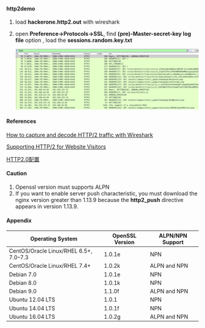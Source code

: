 #### http2demo

1. load **hackerone.http2.out** with wireshark

2. open **Preference->Protocols->SSL**, find **(pre)-Master-secret-key log file** option , load the **sessions.random.key.txt**

   ![image-20190210211349249](../http2demo/images/http2demo.png)

#### References

[How to capture and decode HTTP/2 traffic with Wireshark](https://vanwilgenburg.wordpress.com/2015/11/22/how-to-capture-and-decode-http2-traffic-with-wireshark/)

[Supporting HTTP/2 for Website Visitors](https://www.nginx.com/blog/supporting-http2-google-chrome-users/)

[HTTP2.0配置](https://eggggger.xyz/2016/10/16/HTTP2/)

#### Caution

1. Openssl version must supports ALPN
2. If you want to enable server push characteristic, you must download the nginx version greater than 1.13.9 because the **http2_push** directive appears in version 1.13.9.

#### Appendix

| Operating System                       | OpenSSL Version | ALPN/NPN Support |
| -------------------------------------- | --------------- | ---------------- |
| CentOS/Oracle Linux/RHEL 6.5+, 7.0–7.3 | 1.0.1e          | NPN              |
| CentOS/Oracle Linux/RHEL 7.4+          | 1.0.2k          | ALPN and NPN     |
| Debian 7.0                             | 1.0.1e          | NPN              |
| Debian 8.0                             | 1.0.1k          | NPN              |
| Debian 9.0                             | 1.1.0f          | ALPN and NPN     |
| Ubuntu 12.04 LTS                       | 1.0.1           | NPN              |
| Ubuntu 14.04 LTS                       | 1.0.1f          | NPN              |
| Ubuntu 16.04 LTS                       | 1.0.2g          | ALPN and NPN     |

